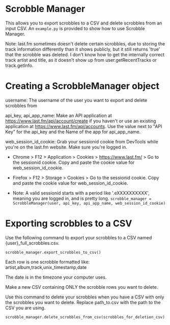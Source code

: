 # Scrobble Manager
This allows you to export scrobbles to a CSV and delete scrobbles from an input CSV. An `example.py` is provided to show how to use Scrobble Manager.

Note: last.fm sometimes doesn't delete certain scrobbles, due to storing the track information differently than it shows publicly, but it still returns 'true' that the scrobble was deleted. I don't know how to get the internally correct track artist and title, as it doesn't show up from user.getRecentTracks or track.getInfo.

# Creating a ScrobbleManager object
username: The username of the user you want to export and delete scrobbles from

api_key, api_app_name: Make an API application at https://www.last.fm/api/account/create if you haven't or use an existing application at https://www.last.fm/api/accounts. Use the value next to "API Key" for the api_key and the Name of the app for api_app_name.

web_session_id_cookie: Grab your sessionid cookie from DevTools while you're on the last.fm website. Make sure you're logged in.
- Chrome > F12 > Application > Cookies > https://www.last.fm/ > Go to the sessionid cookie. Copy and paste the cookie value for web_session_id_cookie.
- Firefox > F12 > Storage > Cookies > Go to the sessionid cookie. Copy and paste the cookie value for web_session_id_cookie.

- Note: A valid sessionid starts with a period like '.eXXXXXXXXXX', meaning you are logged in, and is pretty long.
`scrobble_manager = ScrobbleManager(user, api_key, api_app_name, web_session_id_cookie)`

# Exporting scrobbles to a CSV
Use the following command to export your scrobbles to a CSV named {user}_full_scrobbles.csv.

`scrobble_manager.export_scrobbles_to_csv()`

Each row is one scrobble formatted like:
artist,album,track,unix_timestamp,date

The date is in the timezone your computer uses.

Make a new CSV containing ONLY the scrobble rows you want to delete. 

Use this command to delete your scrobbles when you have a CSV with only the scrobbles you want to delete. Replace path_to.csv with the path to the CSV you are using.

`scrobble_manager.delete_scrobbles_from_csv(scrobbles_for_deletion_csv)`